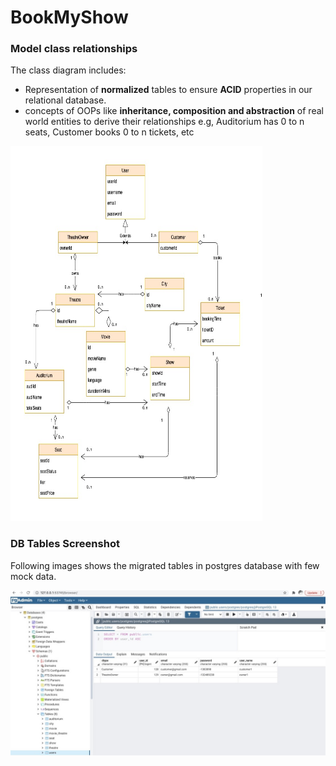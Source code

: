 # BookMyShow


### Model class relationships

The class diagram includes:
  - Representation of **normalized** tables to ensure **ACID** properties in our relational database.
  - concepts of OOPs like **inheritance, composition and abstraction** of real world entities to derive their relationships e.g, Auditorium has 0 to n seats, Customer books 0 to n tickets, etc

<img src="images/bmsCIQ_uml.jpg" width="80%" height="600">

### DB Tables Screenshot

Following images shows the migrated tables in postgres database with few mock data.

![DB Screenshot](images/db_ss.jpeg)
